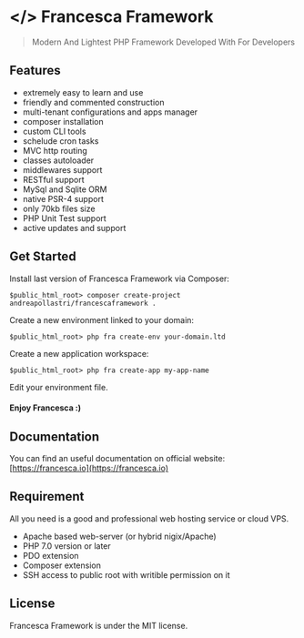# </> Francesca Framework

> Modern And Lightest PHP Framework Developed With  For Developers

## Features

* extremely easy to learn and use
* friendly and commented construction
* multi-tenant configurations and apps manager
* composer installation
* custom CLI tools
* schelude cron tasks
* MVC http routing
* classes autoloader
* middlewares support
* RESTful support
* MySql and Sqlite ORM
* native PSR-4 support
* only 70kb files size
* PHP Unit Test support
* active updates and support

## Get Started

Install last version of Francesca Framework via Composer:
```
$public_html_root> composer create-project andreapollastri/francescaframework .
```

Create a new environment linked to your domain:
```
$public_html_root> php fra create-env your-domain.ltd
```

Create a new application workspace:
```
$public_html_root> php fra create-app my-app-name
```

Edit your environment file.

#### Enjoy Francesca :)

## Documentation

You can find an useful documentation on official website: [https://francesca.io](https://francesca.io)

## Requirement

All you need is a good and professional web hosting service or cloud VPS.

* Apache based web-server (or hybrid nigix/Apache)
* PHP 7.0 version or later
* PDO extension
* Composer extension
* SSH access to public root with writible permission on it

## License

Francesca Framework is under the MIT license.

